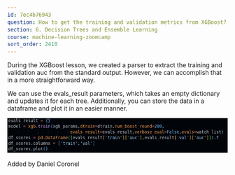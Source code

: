 ```yaml
---
id: 7ec4b76943
question: How to get the training and validation metrics from XGBoost?
section: 6. Decision Trees and Ensemble Learning
course: machine-learning-zoomcamp
sort_order: 2410
---
```


During the XGBoost lesson, we created a parser to extract the training and validation auc from the standard output. However, we can accomplish that in a more straightforward way.

We can use the evals_result  parameters, which takes an empty dictionary and updates it for each tree. Additionally, you can store the data in a dataframe and plot it in an easier manner.

![Image](images/machine-learning-zoomcamp/image_ca7081bf.png)

Added by Daniel Coronel

